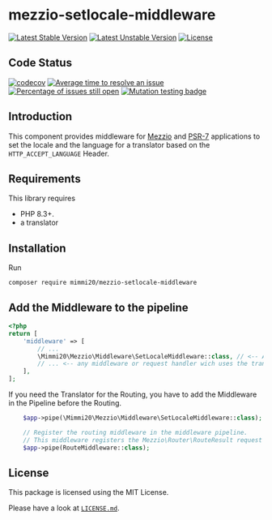 # mezzio-setlocale-middleware

[![Latest Stable Version](https://poser.pugx.org/mimmi20/mezzio-setlocale-middleware/v/stable?format=flat-square)](https://packagist.org/packages/mimmi20/mezzio-setlocale-middleware)
[![Latest Unstable Version](https://poser.pugx.org/mimmi20/mezzio-setlocale-middleware/v/unstable?format=flat-square)](https://packagist.org/packages/mimmi20/mezzio-setlocale-middleware)
[![License](https://poser.pugx.org/mimmi20/mezzio-setlocale-middleware/license?format=flat-square)](https://packagist.org/packages/mimmi20/mezzio-setlocale-middleware)

## Code Status

[![codecov](https://codecov.io/gh/mimmi20/mezzio-setlocale-middleware/branch/master/graph/badge.svg)](https://codecov.io/gh/mimmi20/mezzio-setlocale-middleware)
[![Average time to resolve an issue](https://isitmaintained.com/badge/resolution/mimmi20/mezzio-setlocale-middleware.svg)](https://isitmaintained.com/project/mimmi20/mezzio-setlocale-middleware "Average time to resolve an issue")
[![Percentage of issues still open](https://isitmaintained.com/badge/open/mimmi20/mezzio-setlocale-middleware.svg)](https://isitmaintained.com/project/mimmi20/mezzio-setlocale-middleware "Percentage of issues still open")
[![Mutation testing badge](https://img.shields.io/endpoint?style=flat&url=https%3A%2F%2Fbadge-api.stryker-mutator.io%2Fgithub.com%2Fmimmi20%2Fmezzio-setlocale-middleware%2Fmaster)](https://dashboard.stryker-mutator.io/reports/github.com/mimmi20/mezzio-setlocale-middleware/master)

## Introduction

This component provides middleware for [Mezzio](https://github.com/mezzio/mezzio)
and [PSR-7](https://www.php-fig.org/psr/psr-7/) applications to set the locale and the language for a translator based on the `HTTP_ACCEPT_LANGUAGE` Header.

## Requirements

This library requires

- PHP 8.3+.
- a translator

## Installation

Run

```shell
composer require mimmi20/mezzio-setlocale-middleware
```

## Add the Middleware to the pipeline

```php
<?php
return [
    'middleware' => [
        // ...
        \Mimmi20\Mezzio\Middleware\SetLocaleMiddleware::class, // <-- Add this line
        // ... <-- any middleware or request handler wich uses the translator
    ],
];
```

If you need the Translator for the Routing, you have to add the Middleware in the Pipeline before the Routing.

```php
    $app->pipe(\Mimmi20\Mezzio\Middleware\SetLocaleMiddleware::class); // <-- Add this line

    // Register the routing middleware in the middleware pipeline.
    // This middleware registers the Mezzio\Router\RouteResult request attribute.
    $app->pipe(RouteMiddleware::class);
```

## License

This package is licensed using the MIT License.

Please have a look at [`LICENSE.md`](LICENSE.md).
